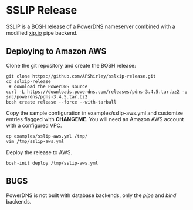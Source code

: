 # SSLIP Release

SSLIP is a [BOSH release](https://bosh.io/docs/create-release.html)
of a [PowerDNS](https://www.powerdns.com/) nameserver combined with
a modified [xip.io](http://xip.io/) pipe backend.

## Deploying to Amazon AWS

Clone the git repository and create the BOSH release:

```
git clone https://github.com/APShirley/sslxip-release.git
cd sslxip-release
 # download the PowerDNS source
curl -L https://downloads.powerdns.com/releases/pdns-3.4.5.tar.bz2 -o src/powerdns/pdns-3.4.5.tar.bz2
bosh create release --force --with-tarball
```

Copy the sample configuration in examples/sslip-aws.yml and customize
entries flagged with **CHANGEME**. You will need an Amazon AWS account with a configured VPC.

```
cp examples/sslip-aws.yml /tmp/
vim /tmp/sslip-aws.yml
```

Deploy the release to AWS.

```
bosh-init deploy /tmp/sslip-aws.yml
```

## BUGS

PowerDNS is not built with database backends, only the *pipe* and *bind* backends.
